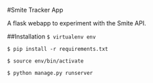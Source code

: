 #Smite Tracker App

A flask webapp to experiment with the Smite API. 

##Installation
`$ virtualenv env`

`$ pip install -r requirements.txt`

`$ source env/bin/activate`

`$ python manage.py runserver`
